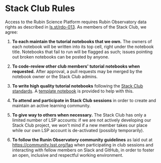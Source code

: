 # Stack Club Rules

Access to the Rubin Science Platform requires Rubin Observatory data rights as described in [ls.st/rdo-013](https://ls.st/rdo-013). As members of the Stack Club, we agree:

1.  **To each maintain the tutorial notebooks that we own.** The owners of each notebook will be written into its top cell, right under the notebook title. Notebooks that fail to run will be flagged as such; issues pointing out broken notebooks can be posted by anyone. 

2. **To code-review other club members' tutorial notebooks when requested.** After approval, a pull requests may be merged by the notebook owner or the Stack Club admins.	

3. **To write high quality tutorial notebooks** following the [Stack Club standards](https://github.com/LSSTScienceCollaborations/StackClub/blob/master/GettingStarted/GettingStarted.md#standards). A [template notebook](https://github.com/LSSTScienceCollaborations/StackClub/blob/master/GettingStarted/templates/template_Notebook.ipynb) is provided to help with this.

4. **To attend and participate in Stack Club sessions** in order to create and maintain an active learning community.

5. **To give way to others when necessary.** The Stack Club has only a limited number of LSP accounts: if we are not actively developing our Stack Club project, we won't mind if a new member takes our place while our own LSP account is de-activated (possibly temporarily).  

6. **To follow the Runin Observatory community guidelines** as laid out at https://community.lsst.org/faq when participating in club sessions and interacting with fellow members on Slack and GitHub, in order to foster an open, inclusive and respectful working environment.

